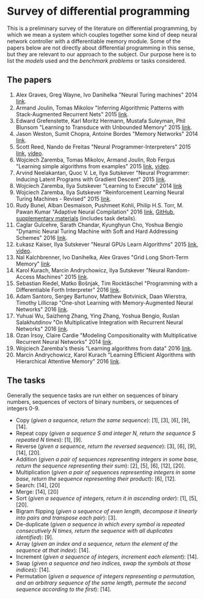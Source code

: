 # Survey of differential programming

This is a preliminary survey of the literature on differential programming, by which we mean a system which couples together some kind of deep neural network controller with a differentiable memory module. Some of the papers below are not directly about differential programming in this sense, but they are relevant to our approach to the subject. Our purpose here is to list the *models* used and the *benchmark problems* or tasks considered.

## The papers

1. Alex Graves, Greg Wayne, Ivo Danihelka "Neural Turing machines" 2014 [link](https://arxiv.org/abs/1410.5401).
2. Armand Joulin, Tomas Mikolov "Inferring Algorithmic Patterns with Stack-Augmented Recurrent Nets" 2015 [link](https://arxiv.org/abs/1503.01007).
3. Edward Grefenstette, Karl Moritz Hermann, Mustafa Suleyman, Phil Blunsom "Learning to Transduce with Unbounded Memory" 2015 [link](https://arxiv.org/abs/1506.02516).
4. Jason Weston, Sumit Chopra, Antoine Bordes "Memory Networks" 2014 [link](http://arxiv.org/abs/1410.3916).
5. Scott Reed, Nando de Freitas "Neural Programmer-Interpreters" 2015 [link](https://arxiv.org/abs/1511.06279), [video](https://www.youtube.com/watch?v=B70tT4WMyJk).
6. Wojciech Zaremba, Tomas Mikolov, Armand Joulin, Rob Fergus "Learning simple algorithms from examples" 2015 [link](http://arxiv.org/abs/1511.07275), [video](https://www.youtube.com/watch?v=GVe6kfJnRAw).
7. Arvind Neelakantan, Quoc V. Le, Ilya Sutskever "Neural Programmer: Inducing Latent Programs with Gradient Descent" 2015 [link](http://arxiv.org/abs/1511.04834).
8. Wojciech Zaremba, Ilya Sutskever "Learning to Execute" 2014 [link](https://arxiv.org/abs/1410.4615)
9. Wojciech Zaremba, Ilya Sutskever "Reinforcement Learning Neural Turing Machines - Revised" 2015 [link](https://arxiv.org/abs/1505.00521).
10. Rudy Bunel, Alban Desmaison, Pushmeet Kohli, Philip H.S. Torr, M. Pawan Kumar "Adaptive Neural Compilation" 2016 [link](https://arxiv.org/abs/1605.07969), [GitHub](https://github.com/albanD/adaptive-neural-compilation), [supplementary materials](http://www.robots.ox.ac.uk/~rudy/assets/anc-supplementary.pdf) (includes task details).
11. Caglar Gulcehre, Sarath Chandar, Kyunghyun Cho, Yoshua Bengio "Dynamic Neural Turing Machine with Soft and Hard Addressing Schemes" 2016 [link](https://arxiv.org/abs/1607.00036).
12. Łukasz Kaiser, Ilya Sutskever "Neural GPUs Learn Algorithms" 2015 [link](http://arxiv.org/abs/1511.08228), [video](https://www.youtube.com/watch?v=LzC8NkTZAF4).
13. Nal Kalchbrenner, Ivo Danihelka, Alex Graves "Grid Long Short-Term Memory" [link](https://arxiv.org/abs/1507.01526).
14. Karol Kurach, Marcin Andrychowicz, Ilya Sutskever "Neural Random-Access Machines" 2015 [link](http://arxiv.org/abs/1511.06392).
15. Sebastian Riedel, Matko Bošnjak, Tim Rocktäschel "Programming with a Differentiable Forth Interpreter" 2016 [link](https://arxiv.org/abs/1605.06640).
16. Adam Santoro, Sergey Bartunov, Matthew Botvinick, Daan Wierstra, Timothy Lillicrap "One-shot Learning with Memory-Augmented Neural Networks" 2016 [link](https://arxiv.org/abs/1605.06065).
17. Yuhuai Wu, Saizheng Zhang, Ying Zhang, Yoshua Bengio, Ruslan Salakhutdinov "On Multiplicative Integration with Recurrent Neural Networks" 2016 [link](https://arxiv.org/abs/1606.06630).
18. Ozan İrsoy, Claire Cardie "Modeling Compositionality with Multiplicative Recurrent Neural Networks" 2014 [link](https://arxiv.org/abs/1412.6577).
19. Wojciech Zaremba's thesis "Learning algorithms from data" 2016 [link](http://www.cs.nyu.edu/media/publications/zaremba_wojciech.pdf).
20. Marcin Andrychowicz, Karol Kurach "Learning Efficient Algorithms with Hierarchical Attentive Memory" 2016 [link](http://arxiv.org/abs/1602.03218).

## The tasks

Generally the sequence tasks are run either on sequences of binary numbers, sequences of vectors of binary numbers, or sequences of integers 0-9.

* Copy (*given a sequence, return the same sequence*): [1], [3], [6], [9], [14].
* Repeat copy (*given a sequence S and integer N, return the sequence S repeated N times*): [1], [9].
* Reverse (*given a sequence, return the reversed sequence*): [3], [6], [9], [14], [20].
* Addition (*given a pair of sequences representing integers in some base, return the sequence representing their sum*): [2], [5], [6], [12], [20].
* Multiplication (*given a pair of sequences representing integers in some base, return the sequence representing their product*): [6], [12].
* Search: [14], [20]
* Merge: [14], [20]
* Sort (*given a sequence of integers, return it in ascending order*): [1], [5], [20].
* Bigram flipping (*given a sequence of even length, decompose it linearly into pairs and transpose each pair*): [3].
* De-duplicate (*given a sequence in which every symbol is repeated consecutively N times, return the sequence with all duplicates identified*): [9].
* Array (*given an index and a sequence, return the element of the sequence at that index*): [14].
* Increment (*given a sequence of integers, increment each element*): [14].
* Swap (*given a sequence and two indices, swap the symbols at those indices*): [14].
* Permutation (*given a sequence of integers representing a permutation, and an arbitrary sequence of the same length, permute the second sequence according to the first*): [14].